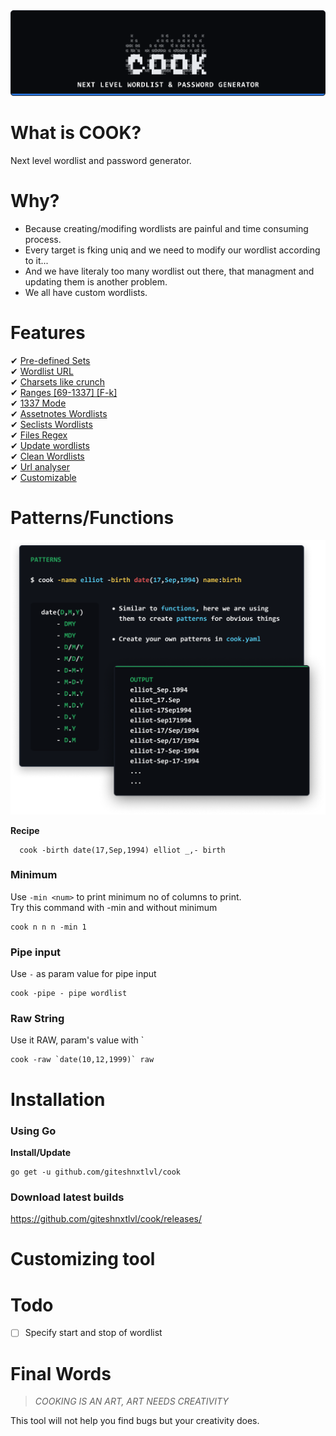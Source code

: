 <img src="./images/banner.png"> 

# What is COOK?
Next level wordlist and password generator.

# Why?
- Because creating/modifing wordlists are painful and time consuming process.
- Every target is fking uniq and we need to modify our wordlist according to it...
- And we have literaly too many wordlist out there, that managment and updating them is another problem.
- We all have custom wordlists.

# Features
<div>
  <div>✔ <a href="#installation">Pre-defined Sets </a></div>
  <div>✔ <a href="#installation">Wordlist URL</a></div>
  <div>✔ <a href="#installation">Charsets like crunch </a></div>
  <div>✔ <a href="#installation">Ranges [69-1337] [F-k]</a></div>
  <div>✔ <a href="#installation">1337 Mode  </a></div>
  <div>✔ <a href="#installation">Assetnotes Wordlists </a></div>
  <div>✔ <a href="#installation">Seclists Wordlists </a></div>
  <div>✔ <a href="#installation">Files Regex</a></div>
  <div>✔ <a href="#installation">Update wordlists   </a></div>
  <div>✔ <a href="#installation">Clean Wordlists </a></div>
  <div>✔ <a href="#installation">Url analyser</a></div>
  <div>✔ <a href="#installation">Customizable</a></div>
</div>

# Patterns/Functions

<img src="./images/11.png"> 

**Recipe**
```
  cook -birth date(17,Sep,1994) elliot _,- birth
```

### Minimum
Use `-min <num>` to print minimum no of columns to print.  
Try this command with -min and without minimum
```
cook n n n -min 1
```

### Pipe input
Use `-` as param value for pipe input
```
cook -pipe - pipe wordlist
```

### Raw String
Use it RAW, param's value with `
```
cook -raw `date(10,12,1999)` raw
```

# Installation
### Using Go
**Install/Update**  
```
go get -u github.com/giteshnxtlvl/cook
```

### Download latest builds  
  https://github.com/giteshnxtlvl/cook/releases/

# Customizing tool

# Todo
-  [ ] Specify start and stop of wordlist

# Final Words 
> *COOKING IS AN ART, ART NEEDS CREATIVITY*    

This tool will not help you find bugs but your creativity does.

